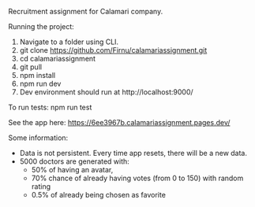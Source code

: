 Recruitment assignment for Calamari company.

Running the project:
1. Navigate to a folder using CLI.
2. git clone https://github.com/Firnu/calamariassignment.git
3. cd calamariassignment
4. git pull
5. npm install
6. npm run dev
7. Dev environment should run at http://localhost:9000/

To run tests: npm run test

See the app here: https://6ee3967b.calamariassignment.pages.dev/

Some information:
- Data is not persistent. Every time app resets, there will be a new data.
- 5000 doctors are generated with:
  - 50% of having an avatar,
  - 70% chance of already having votes (from 0 to 150) with random rating
  - 0.5% of already being chosen as favorite

